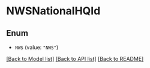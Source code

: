 # NWSNationalHQId

## Enum


* `NWS` (value: `"NWS"`)


[[Back to Model list]](../README.md#documentation-for-models) [[Back to API list]](../README.md#documentation-for-api-endpoints) [[Back to README]](../README.md)


